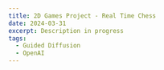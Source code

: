 ```yaml
---
title: 2D Games Project - Real Time Chess
date: 2024-03-31
excerpt: Description in progress
tags: 
  - Guided Diffusion
  - OpenAI
---
```

